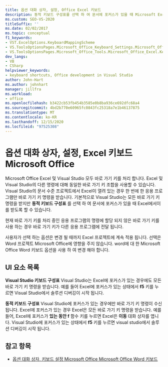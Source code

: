 ```yaml
---
title: 옵션 대화 상자, 설정, Office Excel 키보드
description: 동적 키보드 구성표를 선택 하 여 문서에 포커스가 있을 때 Microsoft Excel 수신 바로 가기 키 명령을 만드는 방법을 알아봅니다.
ms.custom: SEO-VS-2020
titleSuffix: ''
ms.date: 02/02/2017
ms.topic: conceptual
f1_keywords:
- VST.ExcelOptions.KeyboardMappingScheme
- VS.ToolsOptionsPages.Microsoft_Office_Keyboard_Settings.Microsoft_Office_Excel_Keyboard
- VS.ToolsOptionsPages.Microsoft_Office_Tools.Microsoft_Office_Excel.Keyboard
dev_langs:
- VB
- CSharp
helpviewer_keywords:
- keyboard shortcuts, Office development in Visual Studio
author: John-Hart
ms.author: johnhart
manager: jillfra
ms.workload:
- office
ms.openlocfilehash: b3422cb53fb454b3585e0b8ba936ce692dfc68a4
ms.sourcegitcommit: 4bd2b770e60965fc0843fc25318a7e1b46137875
ms.translationtype: MT
ms.contentlocale: ko-KR
ms.lasthandoff: 12/15/2020
ms.locfileid: "97525308"
---
```

# <a name="microsoft-office-excel-keyboard-settings-options-dialog-box"></a>옵션 대화 상자, 설정, Excel 키보드 Microsoft Office
  Microsoft Office Excel 및 Visual Studio 모두 바로 가기 키를 처리 합니다. Excel 및 Visual Studio의 다른 명령에 대해 동일한 바로 가기 키 조합을 사용할 수 있습니다. Visual Studio의 문서 수준 프로젝트에서 Excel이 열려 있는 경우 한 번에 한 응용 프로그램만 바로 가기 키 명령을 받습니다. 기본적으로 Visual Studio는 모든 바로 가기 키 명령을 받지만 **동적 키보드 구성표** 를 선택 하 여 문서에 포커스가 있을 때 Excel에서이를 받도록 할 수 있습니다.

 현재 바로 가기 키를 처리 중인 응용 프로그램의 명령에 할당 되지 않은 바로 가기 키를 사용 하는 경우 바로 가기 키가 다른 응용 프로그램에 전달 됩니다.

 사용자가 선택 하는 옵션은 변경 될 때까지 Excel 프로젝트에 계속 적용 됩니다. 선택은 Word 프로젝트 Microsoft Office에 영향을 주지 않습니다. word에 대 한 Microsoft Office Word 키보드 옵션을 사용 하 여 변경 해야 합니다.

## <a name="uielement-list"></a>UI 요소 목록
 **Visual Studio 키보드 구성표** Visual Studio는 Excel에 포커스가 있는 경우에도 모든 바로 가기 키 명령을 받습니다. 예를 들어 Excel에 포커스가 있는 상태에서 **f5** 키를 누르면 Visual Studio에서 솔루션 디버깅이 시작 됩니다.

 **동적 키보드 구성표** Visual Studio에 포커스가 있는 경우에만 바로 가기 키 명령이 수신 됩니다. Excel에 포커스가 있는 경우 Excel은 모든 바로 가기 키 명령을 받습니다. 예를 들어, Excel에 포커스가 **있는 동안 f** 함수 키를 누르면 Excel은 **이동** 대화 상자를 엽니다. Visual Studio에 포커스가 있는 상태에서 **f5** 키를 누르면 visual studio에서 솔루션 디버깅이 시작 됩니다.

## <a name="see-also"></a>참고 항목
- [옵션 대화 상자, 키보드 설정 Microsoft Office Microsoft Office Word 키보드](../vsto/microsoft-office-word-keyboard-microsoft-office-keyboard-settings-options-dialog-box.md)
